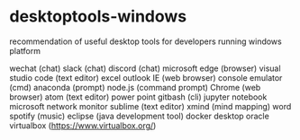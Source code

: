 # desktoptools-windows
recommendation of useful desktop tools for developers running windows platform

wechat (chat)
slack (chat)
discord (chat)
microsoft edge (browser)
visual studio code (text editor)
excel
outlook
IE (web browser)
console emulator (cmd)
anaconda (prompt)
node.js (command prompt)
Chrome (web browser)
atom (text editor)
power point
gitbash (cli)
jupyter notebook
microsoft network monitor
sublime (text editor)
xmind (mind mapping)
word 
spotify (music)
eclipse (java development tool)
docker desktop
oracle virtualbox (https://www.virtualbox.org/)
